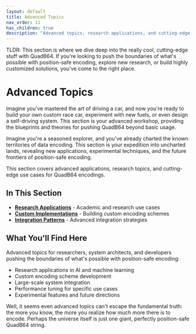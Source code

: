 ```yaml
---
layout: default
title: Advanced Topics
nav_order: 11
has_children: true
description: "Advanced topics, research applications, and cutting-edge use cases for QuadB64 encodings."
---
```


TLDR: This section is where we dive deep into the really cool, cutting-edge stuff with QuadB64. If you're looking to push the boundaries of what's possible with position-safe encoding, explore new research, or build highly customized solutions, you've come to the right place.

# Advanced Topics

Imagine you've mastered the art of driving a car, and now you're ready to build your own custom race car, experiment with new fuels, or even design a self-driving system. This section is your advanced workshop, providing the blueprints and theories for pushing QuadB64 beyond basic usage.

Imagine you're a seasoned explorer, and you've already charted the known territories of data encoding. This section is your expedition into uncharted lands, revealing new applications, experimental techniques, and the future frontiers of position-safe encoding.

This section covers advanced applications, research topics, and cutting-edge use cases for QuadB64 encodings.

## In This Section

- **[Research Applications](research/)** - Academic and research use cases
- **[Custom Implementations](custom/)** - Building custom encoding schemes
- **[Integration Patterns](integration/)** - Advanced integration strategies

## What You'll Find Here

Advanced topics for researchers, system architects, and developers pushing the boundaries of what's possible with position-safe encoding:

- Research applications in AI and machine learning
- Custom encoding scheme development
- Large-scale system integration
- Performance tuning for specific use cases
- Experimental features and future directions

Well, it seems even advanced topics can't escape the fundamental truth: the more you know, the more you realize how much more there is to encode. Perhaps the universe itself is just one giant, perfectly position-safe QuadB64 string.